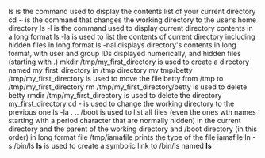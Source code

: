 ls is the command used to display the contents list of your current directory
cd ~ is the command that changes the working directory to the user’s home directory
ls -l is the command used to display current directory contents in a long format
ls -la is used to list the contents of current directory including hidden files in long format
ls -nal displays directory's contents in long format, with user and group IDs displayed numerically, and hidden files (starting with .)
mkdir /tmp/my_first_directory is used to create a directory named my_first_directory in /tmp directory
mv tmp/betty /tmp/my_first_directory is used to move the file betty from /tmp to /tmp/my_first_directory
rm /tmp/my_first_directory/betty is used to delete betty
rmdir /tmp/my_first_directory is used to delete the directory my_first_directory
cd - is used to change the working directory to the previous one
ls -la . .. /boot is used to list all files (even the ones wth names starting with a period character that are normally hidden) in the current directory and the parent of the working directory and /boot directory (in this order) in long format
file /tmp/iamafile prints the type of the file iamafile
ln -s /bin/ls __ls__ is used to create a symbolic link to /bin/ls named __ls__
